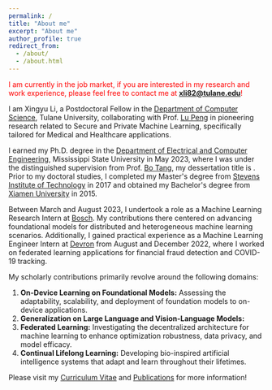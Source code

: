 ```yaml
---
permalink: /
title: "About me"
excerpt: "About me"
author_profile: true
redirect_from: 
  - /about/
  - /about.html
---
```

<span style="color:red">I am currently in the job market, if you are interested in my research and work experience, please feel free to contact me at **xli82@tulane.edu**! 
</span>

I am Xingyu Li, a Postdoctoral Fellow in the [Department of Computer Science](https://sse.tulane.edu/cs/postdoctoral-fellows), Tulane University, collaborating with Prof. [Lu Peng](https://cs.tulane.edu/~lpeng3/) in pioneering research related to Secure and Private Machine Learning, specifically tailored for Medical and Healthcare applications. 

I earned my Ph.D. degree in the [Department of Electrical and Computer Engineering](https://www.ece.msstate.edu/), Mississippi State University in May 2023, where I was under the distinguished supervision from Prof. [Bo Tang](https://users.wpi.edu/~btang1/), my dessertation title is . Prior to my doctoral studies, I completed my Master's degree from [Stevens Institute of Technology](https://www.stevens.edu/) in 2017 and obtained my Bachelor's degree from [Xiamen University](https://www.xmu.edu.cn/) in 2015. 

Between March and August 2023, I undertook a role as a Machine Learning Research Intern at [Bosch](https://www.bosch-ai.com/). My contributions there centered on advancing foundational models for distributed and heterogeneous machine learning scenarios. Additionally, I gained practical experience as a Machine Learning Engineer Intern at [Devron](https://www.devron.ai/) from August and December 2022, where I worked on federated learning applications for financial fraud detection and COVID-19 tracking.

My scholarly contributions primarily revolve around the following domains:

1. **On-Device Learning on Foundational Models:** Assessing the adaptability, scalability, and deployment of foundation models to on-device applications.
2. **Generalization on Large Language and Vision-Language Models:**
3. **Federated Learning:** Investigating the decentralized architecture for machine learning to enhance optimization robustness, data privacy, and model efficacy.
4. **Continual Lifelong Learning:** Developing bio-inspired artificial intelligence systems that adapt and learn throughout their lifetimes.

Please visit my [Curriculum Vitae](https://nikoxing.github.io/cv/) and [Publications](https://nikoxing.github.io/publications/) for more information!